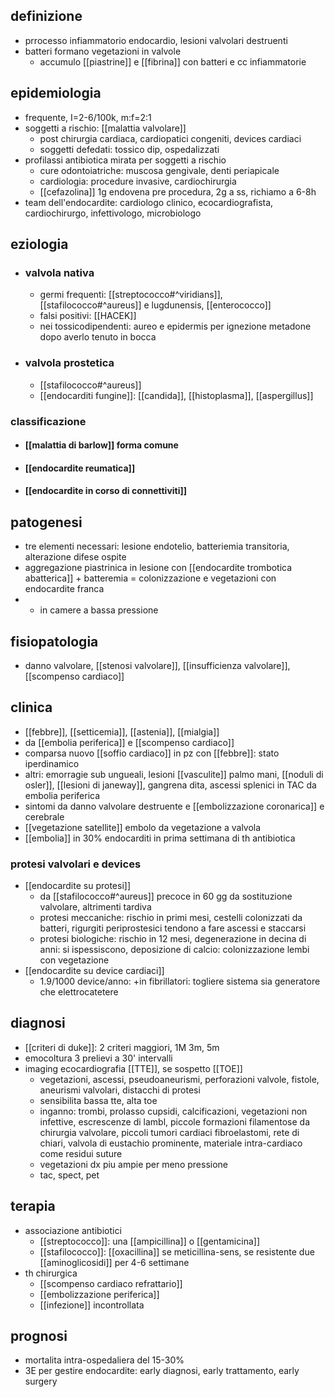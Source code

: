## definizione
- prrocesso infiammatorio endocardio, lesioni valvolari destruenti
- batteri formano vegetazioni in valvole
	- accumulo [[piastrine]] e [[fibrina]] con batteri e cc infiammatorie

## epidemiologia
- frequente, I=2-6/100k, m:f=2:1
- soggetti a rischio: [[malattia valvolare]]
	- post chirurgia cardiaca, cardiopatici congeniti, devices cardiaci
	- soggetti defedati: tossico dip, ospedalizzati
- profilassi antibiotica mirata per soggetti a rischio
	- cure odontoiatriche: muscosa gengivale, denti periapicale
	- cardiologia: procedure invasive, cardiochirurgia
	- [[cefazolina]] 1g endovena pre procedura, 2g a ss, richiamo a 6-8h
- team dell'endocardite: cardiologo clinico, ecocardiografista, cardiochirurgo, infettivologo, microbiologo

## eziologia
- ### valvola nativa
	- germi frequenti: [[streptococco#^viridians]], [[stafilococco#^aureus]] e lugdunensis, [[enterococco]]
	- falsi positivi: [[HACEK]]
	- nei tossicodipendenti: aureo e epidermis per ignezione metadone dopo averlo tenuto in bocca
- ### valvola prostetica
	- [[stafilococco#^aureus]]
	- [[endocarditi fungine]]: [[candida]], [[histoplasma]], [[aspergillus]]
### classificazione
- #### [[malattia di barlow]] forma comune
- #### [[endocardite reumatica]]
- #### [[endocardite in corso di connettiviti]]

## patogenesi
- tre elementi necessari: lesione endotelio, batteriemia transitoria, alterazione difese ospite
- aggregazione piastrinica in lesione con [[endocardite trombotica abatterica]] + batteremia = colonizzazione e vegetazioni con endocardite franca
- + in camere a bassa pressione

## fisiopatologia
- danno valvolare, [[stenosi valvolare]], [[insufficienza valvolare]], [[scompenso cardiaco]]

## clinica
- [[febbre]], [[setticemia]], [[astenia]], [[mialgia]]
- da [[embolia periferica]] e [[scompenso cardiaco]]
- comparsa nuovo [[soffio cardiaco]] in pz con [[febbre]]: stato iperdinamico
- altri: emorragie sub ungueali, lesioni [[vasculite]] palmo mani, [[noduli di osler]], [[lesioni di janeway]], gangrena dita, ascessi splenici in TAC da embolia periferica
- sintomi da danno valvolare destruente e [[embolizzazione coronarica]] e cerebrale
- [[vegetazione satellite]] embolo da vegetazione a valvola
- [[embolia]] in 30% endocarditi in prima settimana di th antibiotica

### protesi valvolari e devices
- [[endocardite su protesi]]
	- da [[stafilococco#^aureus]] precoce in 60 gg da sostituzione valvolare, altrimenti tardiva
	- protesi meccaniche: rischio in primi mesi, cestelli colonizzati da batteri, rigurgiti periprostesici tendono a fare ascessi e staccarsi
	- protesi biologiche: rischio in 12 mesi, degenerazione in decina di anni: si ispessiscono, deposizione di calcio: colonizzazione lembi con vegetazione
- [[endocardite su device cardiaci]]
	- 1.9/1000 device/anno: +in fibrillatori: togliere sistema sia generatore che elettrocatetere

## diagnosi
- [[criteri di duke]]: 2 criteri maggiori, 1M 3m, 5m
- emocoltura 3 prelievi a 30' intervalli
- imaging ecocardiografia [[TTE]], se sospetto [[TOE]]
	- vegetazioni, ascessi, pseudoaneurismi, perforazioni valvole, fistole, aneurismi valvolari, distacchi di protesi
	- sensibilita bassa tte, alta toe
	- inganno: trombi, prolasso cupsidi, calcificazioni, vegetazioni non infettive, escrescenze di lambl, piccole formazioni filamentose da chirurgia valvolare, piccoli tumori cardiaci fibroelastomi, rete di chiari, valvola di eustachio prominente, materiale intra-cardiaco come residui suture
	- vegetazioni dx piu ampie per meno pressione
	- tac, spect, pet

## terapia
- associazione antibiotici
	- [[streptococco]]: una [[ampicillina]] o [[gentamicina]]
	- [[stafilococco]]: [[oxacillina]] se meticillina-sens, se resistente due [[aminoglicosidi]] per 4-6 settimane
- th chirurgica
	- [[scompenso cardiaco refrattario]]
	- [[embolizzazione periferica]]
	- [[infezione]] incontrollata

## prognosi
- mortalita intra-ospedaliera del 15-30%
- 3E per gestire endocardite: early diagnosi, early trattamento, early surgery